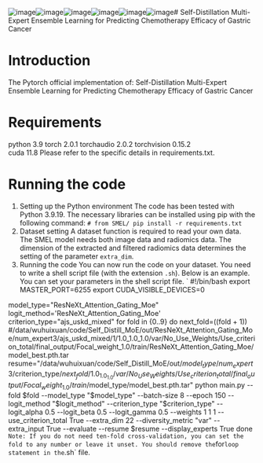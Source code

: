 ![image](https://github.com/user-attachments/assets/ba7c3693-29f5-4d61-a230-0e05d6b09752)![image](https://github.com/user-attachments/assets/c45609ee-2096-4373-8e08-6451663cd3b7)![image](https://github.com/user-attachments/assets/4923ff74-bc6e-4438-8918-0ae371f5013e)![image](https://github.com/user-attachments/assets/43390f14-9635-4743-baa2-f3af45ccc941)![image](https://github.com/user-attachments/assets/53a60ce3-36cd-41c7-a5fb-78564733be23)![image](https://github.com/user-attachments/assets/c1eee927-8e72-41de-a046-b288a4d57453)# Self-Distillation Multi-Expert Ensemble Learning for Predicting Chemotherapy Efficacy of Gastric Cancer

# Introduction
The Pytorch official implementation of:
Self-Distillation Multi-Expert Ensemble Learning for Predicting Chemotherapy Efficacy of Gastric Cancer

# Requirements
python 3.9
torch 2.0.1
torchaudio 2.0.2 
torchvision 0.15.2    
cuda 11.8
Please refer to the specific details in requirements.txt.

# Running the code
1. Setting up the Python environment
The code has been tested with Python 3.9.19. The necessary libraries can be installed using pip with the following command:
`# from SMEL/
pip install -r requirements.txt
`
2. Dataset setting
A dataset function is required to read your own data. The SMEL model needs both image data and radiomics data. The dimension of the extracted and filtered radiomics data determines the setting of the parameter `extra_dim`.
3. Running the code
You can now run the code on your dataset. You need to write a shell script file (with the extension `.sh`). Below is an example. You can set your parameters in the shell script file.
`
#!/bin/bash
export MASTER_PORT=6255
export CUDA_VISIBLE_DEVICES=0

model_type="ResNeXt_Attention_Gating_Moe"
logit_method='ResNeXt_Attention_Gating_Moe'
criterion_type="ajs_uskd_mixed"
for fold in {0..9}
    do
    next_fold=$(($fold + 1))
    #/data/wuhuixuan/code/Self_Distill_MoE/out/ResNeXt_Attention_Gating_Moe/num_expert3/ajs_uskd_mixed/1/1.0_1.0_1.0/var/No_Use_Weights/Use_criterion_total/final_output/Focal_weight_1.0/train/ResNeXt_Attention_Gating_Moe/model_best.pth.tar
    resume="/data/wuhuixuan/code/Self_Distill_MoE/out/$model_type/num_expert3/$criterion_type/${next_fold}/1.0_1.0_1.0/var/No_Use_Weights/Use_criterion_total/final_output/Focal_weight_1.0/train/$model_type/model_best.pth.tar"
    python main.py --fold $fold --model_type "$model_type" --batch-size 8 --epoch 150 --logit_method "$logit_method" --criterion_type "$criterion_type" --logit_alpha 0.5 --logit_beta 0.5 --logit_gamma 0.5 --weights 1 1 1 --use_criterion_total True --extra_dim 22 --diversity_metric "var" --extra_input True --evaluate --resume $resume --display_experts True
done
`
Note: If you do not need ten-fold cross-validation, you can set the fold to any number or leave it unset. You should remove the `for` loop statement in the `.sh` file.
